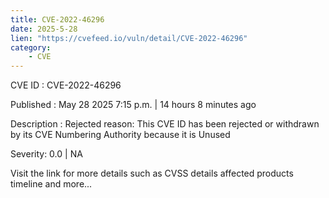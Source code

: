 ```yaml
---
title: CVE-2022-46296
date: 2025-5-28
lien: "https://cvefeed.io/vuln/detail/CVE-2022-46296"
category:
    - CVE
---
```


CVE ID : CVE-2022-46296

Published :  May 28
2025
7:15 p.m. | 14 hours
8 minutes ago

Description : Rejected reason: This CVE ID has been rejected or withdrawn by its CVE Numbering Authority because it is Unused

Severity: 0.0 | NA

Visit the link for more details
such as CVSS details
affected products
timeline
and more...
